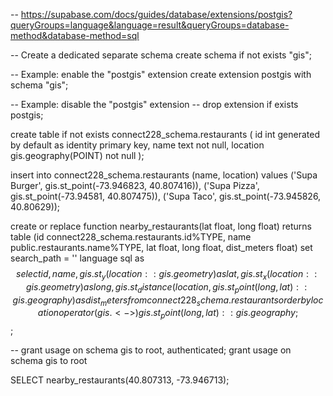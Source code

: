 -- https://supabase.com/docs/guides/database/extensions/postgis?queryGroups=language&language=result&queryGroups=database-method&database-method=sql

-- Create a dedicated separate schema
create schema if not exists "gis";

-- Example: enable the "postgis" extension
create extension postgis with schema "gis";

-- Example: disable the "postgis" extension
-- drop extension if exists postgis;



create table if not exists connect228_schema.restaurants (
id int generated by default as identity primary key,
name text not null,
location gis.geography(POINT) not null
);

insert into connect228_schema.restaurants
(name, location)
values
('Supa Burger', gis.st_point(-73.946823, 40.807416)),
('Supa Pizza', gis.st_point(-73.94581, 40.807475)),
('Supa Taco', gis.st_point(-73.945826, 40.80629));


create or replace function nearby_restaurants(lat float, long float)
returns table (id connect228_schema.restaurants.id%TYPE, name public.restaurants.name%TYPE, lat float, long float, dist_meters float)
set search_path = ''
language sql
as $$
select id, name, gis.st_y(location::gis.geometry) as lat, gis.st_x(location::gis.geometry) as long, gis.st_distance(location, gis.st_point(long, lat)::gis.geography) as dist_meters
from connect228_schema.restaurants
order by location operator(gis.<->) gis.st_point(long, lat)::gis.geography;
$$;


-- grant usage on schema gis to root, authenticated;
grant usage on schema gis to root

SELECT nearby_restaurants(40.807313, -73.946713);

